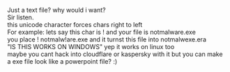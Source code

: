 Just a text file? why would i want?<br>
Sir listen.<br>
this unicode character forces chars right to left<br>
For example: lets say this char is ! and your file is notmalware.exe<br>
you place ! notmalw!are.exe and it turnst this file into notmalwexe.era<br>
"IS THIS WORKS ON WINDOWS" yep it works on linux too<br>
maybe you cant hack into cloudflare or kaspersky with it but you can make a exe file look like a powerpoint file? :)<br>
